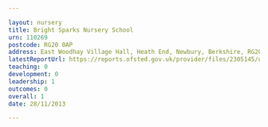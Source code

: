 ```yaml
---

layout: nursery
title: Bright Sparks Nursery School
urn: 110269
postcode: RG20 0AP
address: East Woodhay Village Hall, Heath End, Newbury, Berkshire, RG20 0AP
latestReportUrl: https://reports.ofsted.gov.uk/provider/files/2305145/urn/110269.pdf
teaching: 0
development: 0
leadership: 1
outcomes: 0
overall: 1
date: 28/11/2013

---
```

